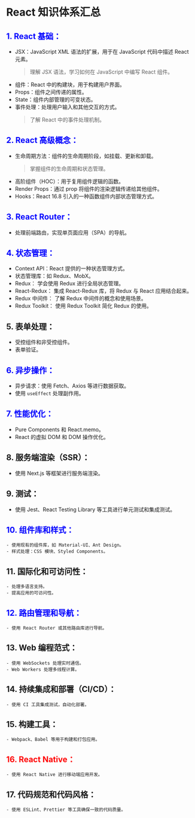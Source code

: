# React 知识体系汇总

<!-- ::: tip React 概念
用于构建用户界面的 JavaScript 库，特点：声明式 / 组件化 / 跨平台。
::: -->

## <span style="color:blue;">1. **React 基础：**</span>

- JSX：JavaScript XML 语法的扩展，用于在 JavaScript 代码中描述 React 元素。
  > 理解 JSX 语法，学习如何在 JavaScript 中编写 React 组件。
- 组件：React 中的构建块，用于构建用户界面。
- Props：组件之间传递的属性。
- State：组件内部管理的可变状态。
- 事件处理：处理用户输入和其他交互的方式。
  > 了解 React 中的事件处理机制。

## <span style="color:blue;">2. **React 高级概念：**</span>

- 生命周期方法：组件的生命周期阶段，如挂载、更新和卸载。
  > 掌握组件的生命周期和状态管理。
- 高阶组件（HOC）：用于复用组件逻辑的函数。
- Render Props：通过 prop 将组件的渲染逻辑传递给其他组件。
- Hooks：React 16.8 引入的一种函数组件内部状态管理方式。

## <span style="color:blue;">3. **React Router：**</span>

- 处理前端路由，实现单页面应用（SPA）的导航。

## <span style="color:blue;">4. **状态管理：**</span>

- Context API：React 提供的一种状态管理方式。
- 状态管理库：如 Redux、MobX。
- Redux： 学会使用 Redux 进行全局状态管理。
- React-Redux： 集成 React-Redux 库，将 Redux 与 React 应用结合起来。
- Redux 中间件： 了解 Redux 中间件的概念和使用场景。
- Redux Toolkit： 使用 Redux Toolkit 简化 Redux 的使用。

## 5. **表单处理：**

- 受控组件和非受控组件。
- 表单验证。

## <span style="color:blue;">6. **异步操作：**</span>

- 异步请求：使用 Fetch、Axios 等进行数据获取。
- 使用 `useEffect` 处理副作用。

## <span style="color:blue;">7. **性能优化：**</span>

- Pure Components 和 React.memo。
- React 的虚拟 DOM 和 DOM 操作优化。

## 8. **服务端渲染（SSR）：**

- 使用 Next.js 等框架进行服务端渲染。

## 9. **测试：**

- 使用 Jest、React Testing Library 等工具进行单元测试和集成测试。

## <span style="color:blue;">10. **组件库和样式：**</span>

    - 使用现有的组件库，如 Material-UI、Ant Design。
    - 样式处理：CSS 模块、Styled Components。

## 11. **国际化和可访问性：**

    - 处理多语言支持。
    - 提高应用的可访问性。

## <span style="color:blue;">12. **路由管理和导航：**</span>

    - 使用 React Router 或其他路由库进行导航。

## 13. **Web 编程范式：**

    - 使用 WebSockets 处理实时通信。
    - Web Workers 处理多线程计算。

## 14. **持续集成和部署（CI/CD）：**

    - 使用 CI 工具集成测试，自动化部署。

## 15. **构建工具：**

    - Webpack、Babel 等用于构建和打包应用。

## <span style="color:red;">16. **React Native：**</span>

    - 使用 React Native 进行移动端应用开发。

## 17. **代码规范和代码风格：**

    - 使用 ESLint、Prettier 等工具确保一致的代码质量。
